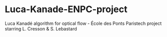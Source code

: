 # Luca-Kanade-ENPC-project
Luca Kanadé algorithm for optical flow - École des Ponts Paristech project starring L. Cresson & S. Lebastard
